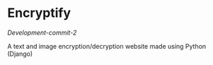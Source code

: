 # Encryptify

*Development-commit-2*

A text and image encryption/decryption website made using Python (Django)